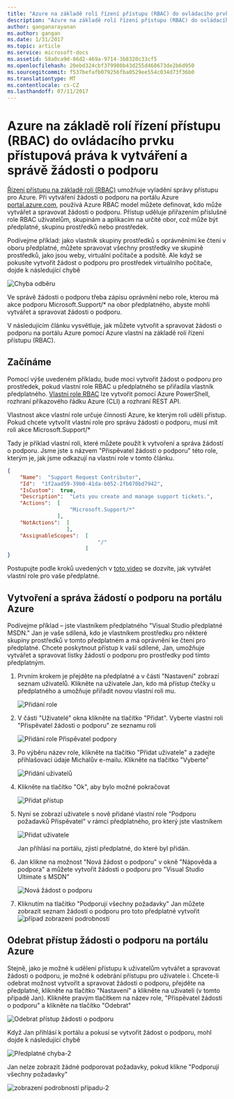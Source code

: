 ```yaml
---
title: "Azure na základě rolí řízení přístupu (RBAC) do ovládacího prvku přístupová práva k vytváření a správě žádosti o podporu | Microsoft Docs"
description: "Azure na základě rolí řízení přístupu (RBAC) do ovládacího prvku přístupová práva k vytváření a správě žádosti o podporu"
author: ganganarayanan
ms.author: gangan
ms.date: 1/31/2017
ms.topic: article
ms.service: microsoft-docs
ms.assetid: 58a0ca9d-86d2-469a-9714-3b8320c33cf5
ms.openlocfilehash: 20ebd324cbf379980b43d255d468673de2b6d950
ms.sourcegitcommit: f537befafb079256fba0529ee554c034d73f36b0
ms.translationtype: MT
ms.contentlocale: cs-CZ
ms.lasthandoff: 07/11/2017
---
```

# <a name="azure-role-based-access-control-rbac-to-control-access-rights-to-create-and-manage-support-requests"></a>Azure na základě rolí řízení přístupu (RBAC) do ovládacího prvku přístupová práva k vytváření a správě žádosti o podporu

[Řízení přístupu na základě rolí (RBAC)](https://docs.microsoft.com/azure/active-directory/role-based-access-control-what-is) umožňuje vyladění správy přístupu pro Azure.
Při vytváření žádosti o podporu na portálu Azure [portal.azure.com](https://portal.azure.com), používá Azure RBAC model můžete definovat, kdo může vytvářet a spravovat žádosti o podporu.
Přístup uděluje přiřazením příslušné role RBAC uživatelům, skupinám a aplikacím na určité obor, což může být předplatné, skupinu prostředků nebo prostředek.

Podívejme příklad: jako vlastník skupiny prostředků s oprávněními ke čtení v oboru předplatné, můžete spravovat všechny prostředky ve skupině prostředků, jako jsou weby, virtuální počítače a podsítě.
Ale když se pokusíte vytvořit žádost o podporu pro prostředek virtuálního počítače, dojde k následující chybě

![Chyba odběru](./media/create-manage-support-requests-using-access-control/subscription-error.png)

Ve správě žádosti o podporu třeba zápisu oprávnění nebo role, kterou má akce podporu Microsoft.Support/* na obor předplatného, abyste mohli vytvářet a spravovat žádosti o podporu.

V následujícím článku vysvětluje, jak můžete vytvořit a spravovat žádosti o podporu na portálu Azure pomocí Azure vlastní na základě rolí řízení přístupu (RBAC).

## <a name="getting-started"></a>Začínáme

Pomocí výše uvedeném příkladu, bude moci vytvořit žádost o podporu pro prostředek, pokud vlastní role RBAC u předplatného se přiřadila vlastník předplatného.
[Vlastní role RBAC](https://azure.microsoft.com/documentation/articles/role-based-access-control-custom-roles/) lze vytvořit pomocí Azure PowerShell, rozhraní příkazového řádku Azure (CLI) a rozhraní REST API.

Vlastnost akce vlastní role určuje činnosti Azure, ke kterým roli udělí přístup.
Pokud chcete vytvořit vlastní role pro správu žádosti o podporu, musí mít roli akce Microsoft.Support/*

Tady je příklad vlastní roli, které můžete použít k vytvoření a správa žádostí o podporu.
Jsme jste s názvem "Přispěvatel žádosti o podporu" této role, kterým je, jak jsme odkazují na vlastní role v tomto článku.

``` Json
{
    "Name":  "Support Request Contributor",
    "Id":  "1f2aad59-39b0-41da-b052-2fb070bd7942",
    "IsCustom":  true,
    "Description":  "Lets you create and manage support tickets.",
    "Actions":  [
                    "Microsoft.Support/*"
                ],
    "NotActions":  [
                   ],
    "AssignableScopes":  [
                             "/"
                         ]
}
```

Postupujte podle kroků uvedených v [toto video](https://www.youtube.com/watch?v=-PaBaDmfwKI) se dozvíte, jak vytvářet vlastní role pro vaše předplatné.

## <a name="create-and-manage-support-requests-in-the-azure-portal"></a>Vytvoření a správa žádostí o podporu na portálu Azure

Podívejme příklad – jste vlastníkem předplatného "Visual Studio předplatné MSDN."
Jan je vaše sdílená, kdo je vlastníkem prostředku pro některé skupiny prostředků v tomto předplatném a má oprávnění ke čtení pro předplatné.
Chcete poskytnout přístup k vaší sdílené, Jan, umožňuje vytvářet a spravovat lístky žádostí o podporu pro prostředky pod tímto předplatným.

1. Prvním krokem je přejděte na předplatné a v části "Nastavení" zobrazí seznam uživatelů. Klikněte na uživatele Jan, kdo má přístup čtečky u předplatného a umožňuje přiřadit novou vlastní roli mu.

    ![Přidání role](./media/create-manage-support-requests-using-access-control/add-role.png)

2. V části "Uživatelé" okna klikněte na tlačítko "Přidat". Vyberte vlastní roli "Přispěvatel žádosti o podporu" ze seznamu rolí

    ![Přidání role Přispěvatel podpory](./media/create-manage-support-requests-using-access-control/add-support-contributor-role.png)

3. Po výběru název role, klikněte na tlačítko "Přidat uživatele" a zadejte přihlašovací údaje Michalův e-mailu. Klikněte na tlačítko "Vyberte"

    ![Přidání uživatelů](./media/create-manage-support-requests-using-access-control/add-users.png)

4. Klikněte na tlačítko "Ok", aby bylo možné pokračovat

    ![Přidat přístup](./media/create-manage-support-requests-using-access-control/add-access.png)

5. Nyní se zobrazí uživatele s nově přidané vlastní role "Podporu požadavků Přispěvatel" v rámci předplatného, pro který jste vlastníkem

    ![Přidat uživatele](./media/create-manage-support-requests-using-access-control/user-added.png)

    Jan přihlásí na portálu, zjistí předplatné, do které byl přidán.

7. Jan klikne na možnost "Nová žádost o podporu" v okně "Nápověda a podpora" a můžete vytvořit žádosti o podporu pro "Visual Studio Ultimate s MSDN"

    ![Nová žádost o podporu](./media/create-manage-support-requests-using-access-control/new-support-request.png)

8. Kliknutím na tlačítko "Podporují všechny požadavky" Jan můžete zobrazit seznam žádostí o podporu pro toto předplatné vytvořit ![případ zobrazení podrobností](./media/create-manage-support-requests-using-access-control/case-details-view.png)

## <a name="remove-support-request-access-in-the-azure-portal"></a>Odebrat přístup žádosti o podporu na portálu Azure

Stejně, jako je možné k udělení přístupu k uživatelům vytvářet a spravovat žádosti o podporu, je možné k odebrání přístupu pro uživatele i.
Chcete-li odebrat možnost vytvořit a spravovat žádosti o podporu, přejděte na předplatné, klikněte na tlačítko "Nastavení" a klikněte na uživateli (v tomto případě Jan).
Klikněte pravým tlačítkem na název role, "Přispěvatel žádosti o podporu" a klikněte na tlačítko "Odebrat"

![Odebrat přístup žádosti o podporu](./media/create-manage-support-requests-using-access-control/remove-support-request-access.png)

Když Jan přihlásí k portálu a pokusí se vytvořit žádost o podporu, mohl dojde k následující chybě

![Předplatné chyba-2](./media/create-manage-support-requests-using-access-control/subscription-error-2.png)

Jan nelze zobrazit žádné podporovat požadavky, pokud klikne "Podporují všechny požadavky"

![zobrazení podrobností případu-2](./media/create-manage-support-requests-using-access-control/case-details-view-2.png)
